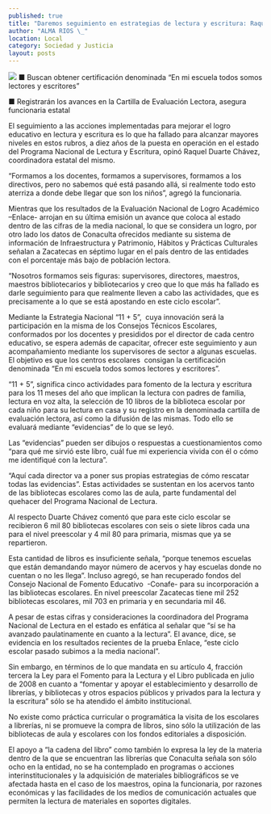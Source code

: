 ```yaml
---
published: true
title: "Daremos seguimiento en estrategias de lectura y escritura: Raquel Duarte"
author: "ALMA RIOS \_"
location: Local
category: Sociedad y Justicia
layout: posts
---
```


![](http://i.imgur.com/Ku8Mh9um.jpg)
■ Buscan obtener certificación denominada “En mi escuela todos somos lectores y escritores”

■ Registrarán los avances en la Cartilla de Evaluación Lectora, asegura funcionaria estatal

El seguimiento a las acciones implementadas para mejorar el logro educativo en lectura y escritura es lo que ha fallado para alcanzar mayores niveles en estos rubros, a diez años de la puesta en operación en el estado del Programa Nacional de Lectura y Escritura, opinó Raquel Duarte Chávez, coordinadora estatal del mismo.

“Formamos a los docentes, formamos a supervisores, formamos a los directivos, pero no sabemos qué está pasando allá, si realmente todo esto aterriza a donde debe llegar que son los niños”, agregó la funcionaria.

Mientras que los resultados de la Evaluación Nacional de Logro Académico –Enlace- arrojan en su última emisión un avance que coloca al estado dentro de las cifras de la media nacional, lo que se considera un logro, por otro lado los datos de Conaculta ofrecidos mediante su sistema de información de Infraestructura y Patrimonio, Hábitos y Prácticas Culturales señalan a Zacatecas en séptimo lugar en el país dentro de las entidades con el porcentaje más bajo de población lectora.

“Nosotros formamos seis figuras: supervisores, directores, maestros, maestros bibliotecarios y bibliotecarios y creo que lo que más ha fallado es darle seguimiento para que realmente lleven a cabo las actividades, que es precisamente a lo que se está apostando en este ciclo escolar”.

Mediante la Estrategia Nacional “11 + 5”,  cuya innovación será la participación en la misma de los Consejos Técnicos Escolares, conformados por los docentes y presididos por el director de cada centro educativo, se espera además de capacitar, ofrecer este seguimiento y aun acompañamiento mediante los supervisores de sector a algunas escuelas. El objetivo es que los centros escolares  consigan la certificación denominada “En mi escuela todos somos lectores y escritores”.

“11 + 5”, significa cinco actividades para fomento de la lectura y escritura para los 11 meses del año que implican la lectura con padres de familia, lectura en voz alta, la selección de 10 libros de la biblioteca escolar por cada niño para su lectura en casa y su registro en la denominada cartilla de evaluación lectora, así como la difusión de las mismas. Todo ello se evaluará mediante “evidencias” de lo que se leyó.

Las “evidencias” pueden ser dibujos o respuestas a cuestionamientos como “para qué me sirvió este libro, cuál fue mi experiencia vivida con él o cómo me identifiqué con la lectura”.

“Aquí cada director va a poner sus propias estrategias de cómo rescatar todas las evidencias”. Estas actividades se sustentan en los acervos tanto de las bibliotecas escolares como las de aula, parte fundamental del quehacer del Programa Nacional de Lectura.

Al respecto Duarte Chávez comentó que para este ciclo escolar se recibieron 6 mil 80 bibliotecas escolares con seis o siete libros cada una para el nivel preescolar y 4 mil 80 para primaria, mismas que ya se repartieron.

Esta cantidad de libros es insuficiente señala, “porque tenemos escuelas que están demandando mayor número de acervos y hay escuelas donde no cuentan o no les llega”. Incluso agregó, se han recuperado fondos del Consejo Nacional de Fomento Educativo  -Conafe- para su incorporación a las bibliotecas escolares.
En nivel preescolar Zacatecas tiene mil 252 bibliotecas escolares, mil 703 en primaria y en secundaria mil 46.

A pesar de estas cifras y consideraciones la coordinadora del Programa Nacional de Lectura en el estado es enfática al señalar que “sí se ha avanzado paulatinamente en cuanto a la lectura”. El avance, dice, se evidencia en los resultados recientes de la prueba Enlace, “este ciclo escolar pasado subimos a la media nacional”.

Sin embargo, en términos de lo que mandata en su artículo 4, fracción tercera la Ley para el Fomento para la Lectura y el Libro publicada en julio de 2008 en cuanto a “fomentar y apoyar el establecimiento y desarrollo de librerías, y bibliotecas y otros espacios públicos y privados para la lectura y la escritura” sólo se ha atendido el ámbito institucional.

No existe como práctica curricular o programática la visita de los escolares a librerías, ni se promueve la compra de libros, sino sólo la utilización de las bibliotecas de aula y escolares con los fondos editoriales a disposición.

El apoyo a “la cadena del libro” como también lo expresa la ley de la materia dentro de la que se encuentran las librerías que Conaculta señala son sólo ocho en la entidad, no se ha contemplado en programas o acciones interinstitucionales y la adquisición de materiales bibliográficos se ve afectada hasta en el caso de los maestros, opina la funcionaria, por razones económicas y las facilidades de los medios de comunicación actuales que permiten la lectura de materiales en soportes digitales.
